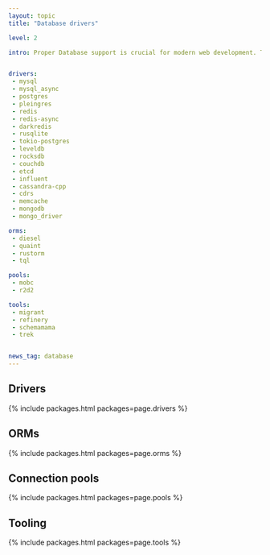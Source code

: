 ```yaml
---
layout: topic
title: "Database drivers"

level: 2

intro: Proper Database support is crucial for modern web development. This page gives an overview of the various drivers, ORMs, integrations and tools.


drivers:
 - mysql
 - mysql_async
 - postgres
 - pleingres
 - redis
 - redis-async
 - darkredis
 - rusqlite
 - tokio-postgres
 - leveldb
 - rocksdb
 - couchdb
 - etcd
 - influent
 - cassandra-cpp
 - cdrs
 - memcache
 - mongodb
 - mongo_driver

orms:
 - diesel
 - quaint
 - rustorm
 - tql

pools:
 - mobc
 - r2d2

tools:
 - migrant
 - refinery
 - schemamama
 - trek


news_tag: database
---
```


<h2 id="drivers">Drivers</h2>

{% include packages.html packages=page.drivers %}

<h2 id="orms">ORMs</h2>

{% include packages.html packages=page.orms %}

<h2 id="pools">Connection pools</h2>

{% include packages.html packages=page.pools %}

<h2 id="tooling">Tooling</h2>

{% include packages.html packages=page.tools %}
